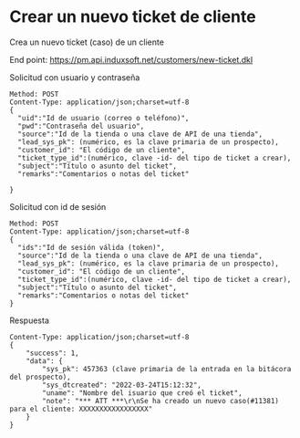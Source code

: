# Crear un nuevo ticket de cliente

Crea un nuevo ticket (caso) de un cliente

End point: https://pm.api.induxsoft.net/customers/new-ticket.dkl

Solicitud con usuario y contraseña
```
Method: POST
Content-Type: application/json;charset=utf-8
{
  "uid":"Id de usuario (correo o teléfono)",
  "pwd":"Contraseña del usuario",
  "source":"Id de la tienda o una clave de API de una tienda",
  "lead_sys_pk": (numérico, es la clave primaria de un prospecto),
  "customer_id": "El código de un cliente",
  "ticket_type_id":(numérico, clave -id- del tipo de ticket a crear),
  "subject":"Título o asunto del ticket",
  "remarks":"Comentarios o notas del ticket"
  
}
```

Solicitud con id de sesión
```
Method: POST
Content-Type: application/json;charset=utf-8
{
  "ids":"Id de sesión válida (token)",
  "source":"Id de la tienda o una clave de API de una tienda",
  "lead_sys_pk": (numérico, es la clave primaria de un prospecto),
  "customer_id": "El código de un cliente",
  "ticket_type_id":(numérico, clave -id- del tipo de ticket a crear),
  "subject":"Título o asunto del ticket",
  "remarks":"Comentarios o notas del ticket"
}
```

Respuesta
```
Content-Type: application/json;charset=utf-8
{
    "success": 1,
    "data": {
        "sys_pk": 457363 (clave primaria de la entrada en la bitácora del prospecto),
        "sys_dtcreated": "2022-03-24T15:12:32",
        "uname": "Nombre del isuario que creó el ticket",
        "note": "*** ATT ***\r\nSe ha creado un nuevo caso(#11381) para el cliente: XXXXXXXXXXXXXXXXX"
    }
}
```
